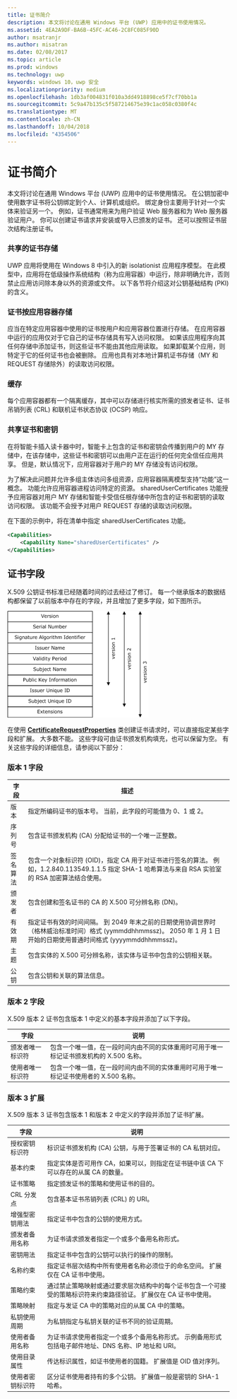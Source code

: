 ```yaml
---
title: 证书简介
description: 本文将讨论在通用 Windows 平台 (UWP) 应用中的证书使用情况。
ms.assetid: 4EA2A9DF-BA6B-45FC-AC46-2C8FC085F90D
author: msatranjr
ms.author: misatran
ms.date: 02/08/2017
ms.topic: article
ms.prod: windows
ms.technology: uwp
keywords: windows 10，uwp 安全
ms.localizationpriority: medium
ms.openlocfilehash: 1db3af004831f010a3dd4918898ce5f7cf70bb1a
ms.sourcegitcommit: 5c9a47b135c5f587214675e39c1ac058c0380f4c
ms.translationtype: MT
ms.contentlocale: zh-CN
ms.lasthandoff: 10/04/2018
ms.locfileid: "4354506"
---
```

# <a name="intro-to-certificates"></a>证书简介




本文将讨论在通用 Windows 平台 (UWP) 应用中的证书使用情况。 在公钥加密中使用数字证书将公钥绑定到个人、计算机或组织。 绑定身份主要用于针对一个实体来验证另一个。 例如，证书通常用来为用户验证 Web 服务器和为 Web 服务器验证用户。 你可以创建证书请求并安装或导入已颁发的证书。 还可以按照证书层次结构注册证书。

### <a name="shared-certificate-stores"></a>共享的证书存储

UWP 应用将使用在 Windows 8 中引入的新 isolationist 应用程序模型。 在此模型中，应用将在低级操作系统结构（称为应用容器）中运行，除非明确允许，否则禁止应用访问除本身以外的资源或文件。 以下各节将介绍这对公钥基础结构 (PKI) 的含义。

### <a name="certificate-storage-per-app-container"></a>证书按应用容器存储

应当在特定应用容器中使用的证书按用户和应用容器位置进行存储。 在应用容器中运行的应用仅对于它自己的证书存储具有写入访问权限。 如果该应用程序向其任何存储中添加证书，则这些证书不能由其他应用读取。 如果卸载某个应用，则特定于它的任何证书也会被删除。 应用也具有对本地计算机证书存储（MY 和 REQUEST 存储除外）的读取访问权限。

### <a name="cache"></a>缓存

每个应用容器都有一个隔离缓存，其中可以存储进行核实所需的颁发者证书、证书吊销列表 (CRL) 和联机证书状态协议 (OCSP) 响应。

### <a name="shared-certificates-and-keys"></a>共享证书和密钥

在将智能卡插入读卡器中时，智能卡上包含的证书和密钥会传播到用户的 MY 存储中，在该存储中，这些证书和密钥可以由用户正在运行的任何完全信任应用共享。 但是，默认情况下，应用容器对于用户的 MY 存储没有访问权限。

为了解决此问题并允许多组主体访问多组资源，应用容器隔离模型支持“功能”这一概念。 功能允许应用容器进程访问特定的资源。 sharedUserCertificates 功能授予应用容器对用户 MY 存储和智能卡受信任根存储中所包含的证书和密钥的读取访问权限。 该功能不会授予对用户 REQUEST 存储的读取访问权限。

在下面的示例中，将在清单中指定 sharedUserCertificates 功能。

```xml
<Capabilities>
    <Capability Name="sharedUserCertificates" />
</Capabilities>
```

## <a name="certificate-fields"></a>证书字段


X.509 公钥证书标准已经随着时间的过去经过了修订。 每一个继承版本的数据结构都保留了以前版本中存在的字段，并且增加了更多字段，如下图所示。

![x.509 证书版本 1、2 和 3](images/x509certificateversions.png)

在使用 [**CertificateRequestProperties**](https://msdn.microsoft.com/library/windows/apps/br212079) 类创建证书请求时，可以直接指定某些字段和扩展。 大多数不能。 这些字段可由证书颁发机构填充，也可以保留为空。 有关这些字段的详细信息，请参阅以下部分：

### <a name="version-1-fields"></a>版本 1 字段

| 字段 | 描述 |
|-------|-------------|
| 版本 | 指定所编码证书的版本号。 当前，此字段的可能值为 0、1 或 2。 |
| 序列号 | 包含证书颁发机构 (CA) 分配给证书的一个唯一正整数。 |
| 签名算法 | 包含一个对象标识符 (OID)，指定 CA 用于对证书进行签名的算法。 例如，1.2.840.113549.1.1.5 指定 SHA-1 哈希算法与来自 RSA 实验室的 RSA 加密算法结合使用。 |
| 颁发者 | 包含创建和签名证书的 CA 的 X.500 可分辨名称 (DN)。 |
| 有效期 | 指定证书有效的时间间隔。 到 2049 年末之前的日期使用协调世界时（格林威治标准时间）格式 (yymmddhhmmssz)。 2050 年 1 月 1 日开始的日期使用普通时间格式 (yyyymmddhhmmssz)。 |
| 主题 | 包含实体的 X.500 可分辨名称，该实体与证书中包含的公钥相关联。 |
| 公钥 | 包含公钥和关联的算法信息。 |

### <a name="version-2-fields"></a>版本 2 字段

X.509 版本 2 证书包含版本 1 中定义的基本字段并添加了以下字段。

| 字段 | 说明 |
|-------|-------------|
| 颁发者唯一标识符 | 包含一个唯一值，在一段时间内由不同的实体重用时可用于唯一标记证书颁发机构的 X.500 名称。 |
| 使用者唯一标识符 | 包含一个唯一值，在一段时间内由不同的实体重用时可用于唯一标记证书使用者的 X.500 名称。 |

### <a name="version-3-extensions"></a>版本 3 扩展

X.509 版本 3 证书包含版本 1 和版本 2 中定义的字段并添加了证书扩展。

| 字段  | 说明 |
|--------|-------------|
| 授权密钥标识符 | 标识证书颁发机构 (CA) 公钥，与用于签署证书的 CA 私钥对应。 |
| 基本约束 | 指定实体是否可用作 CA，如果可以，则指定在证书链中该 CA 下可以存在的从属 CA 的数量。 |
| 证书策略 | 指定颁发证书的策略和使用证书的目的。 |
| CRL 分发点 | 包含基本证书吊销列表 (CRL) 的 URI。 |
| 增强型密钥用法 | 指定证书中包含的公钥的使用方式。 |
| 颁发者备用名称 | 为证书请求颁发者指定一个或多个备用名称形式。 |
| 密钥用法 | 指定证书中包含的公钥可以执行的操作的限制。|
| 名称约束  | 指定证书层次结构中所有使用者名称必须位于的命名空间。 扩展仅在 CA 证书中使用。 |
| 策略约束 | 通过禁止策略映射或通过要求层次结构中的每个证书包含一个可接受的策略标识符来约束路径验证。 扩展仅在 CA 证书中使用。 |
| 策略映射 | 指定与发证 CA 中的策略对应的从属 CA 中的策略。 |
| 私钥使用周期 | 为私钥指定与私钥关联的证书不同的验证周期。 |
| 使用者备用名称 | 为证书请求使用者指定一个或多个备用名称形式。 示例备用形式包括电子邮件地址、DNS 名称、IP 地址和 URI。 |
| 使用目录属性 | 传达标识属性，如证书使用者的国籍。 扩展值是 OID 值对序列。 |
| 使用者密钥标识符 | 区分证书使用者持有的多个公钥。 扩展值一般是密钥的 SHA-1 哈希。 |

